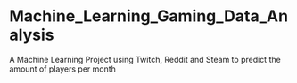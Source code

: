 # Machine_Learning_Gaming_Data_Analysis
A Machine Learning Project using Twitch, Reddit and Steam to predict the amount of players per month 
